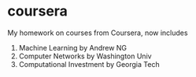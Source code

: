 coursera
========

My homework on courses from Coursera, now includes

1. Machine Learning by Andrew NG
2. Computer Networks by Washington Univ
3. Computational Investment by Georgia Tech
